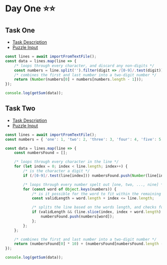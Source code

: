 # Day One ⭐⭐

## Task One

- [Task Description](https://adventofcode.com/2023/day/1)
- [Puzzle Input](https://adventofcode.com/2023/day/1/input)

```javascript
const lines = await importFromTextFile();
const data = lines.map(line => {
	/* loops through every character, and discard any non-digits */
	const numbers = line.split('').filter(digit => /[0-9]/.test(digit));
	/* combines the first and last number into a two-digit number */
	return (Number(numbers[0] + numbers[numbers.length - 1]));
});

console.log(getSum(data));
```

## Task Two

- [Task Description](https://adventofcode.com/2023/day/1#part2)
- [Puzzle Input](https://adventofcode.com/2023/day/1/input)

```javascript
const lines = await importFromTextFile();
const numbers = { 'one': 1, 'two': 2, 'three': 3, 'four': 4, 'five': 5, 'six': 6, 'seven': 7, 'eight': 8, 'nine': 9 };

const data = lines.map(line => {
	const numbersFound = [];

	/* loops through every character in the line */
	for (let index = 0; index < line.length; index++) {
		/* is the character a digit */
		if (/[0-9]/.test(line[index])) numbersFound.push(Number(line[index]));

		/* loops through every number spelt out [one, two, ..., nine] */
		for (const word of Object.keys(numbers)) {
			/* is it possible for the word to fit within the remaining characters */
			const validLength = word.length + index <= line.length;

			/* splits the line based on the words length, and checks for equality */
			if (validLength && (line.slice(index, index + word.length) == word)) {
				numbersFound.push(numbers[word]);
			};
		};
	};

	/* combines the first and last number into a two-digit number */
	return (numbersFound[0] * 10) + (numbersFound[numbersFound.length - 1]);
});

console.log(getSum(data));
```
